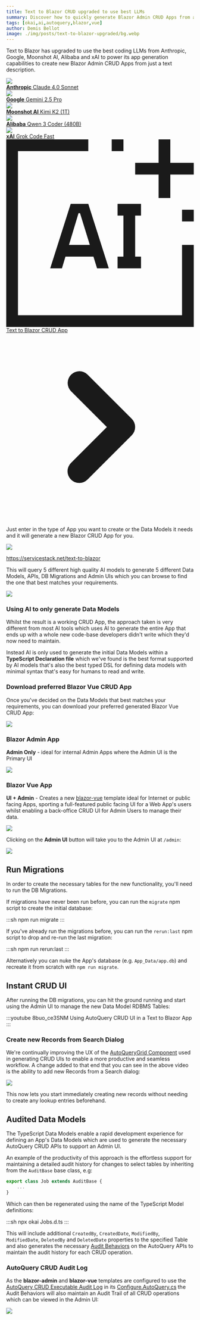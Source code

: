 ```yaml
---
title: Text to Blazor CRUD upgraded to use best LLMs
summary: Discover how to quickly generate Blazor Admin CRUD Apps from a text description using the new okai tool
tags: [okai,ai,autoquery,blazor,vue]
author: Demis Bellot
image: ./img/posts/text-to-blazor-upgraded/bg.webp
---
```


Text to Blazor has upgraded to use the best coding LLMs from Anthropic, Google, Moonshot AI, 
Alibaba and xAI to power its app generation capabilities to create new Blazor Admin CRUD 
Apps from just a text description.

<section class="not-prose">
<div id="text-to-blazor" class="bg-white dark:bg-black pb-8">
  <a href="/text-to-blazor">
  <div class="py-4 mx-auto flex justify-between items-center max-w-screen-lg">
    <div class="mx-auto text-center">
      <img class="mx-auto h-20" src="/img/models/anthropic.svg">
      <div>
        <b class="block">Anthropic</b>
        <span class="text-sm">Claude 4.0 Sonnet</span>
      </div>
    </div>
    <div class="mx-auto text-center">
      <img class="mx-auto h-20" src="/img/models/gemini-pro.svg">
      <div>
        <b class="block">Google</b>
        <span class="text-sm">Gemini 2.5 Pro</span>
      </div>
    </div>
    <div class="mx-auto text-center">
      <img class="mx-auto h-20" src="/img/models/moonshot.svg">
      <div>
        <b class="block">Moonshot AI</b>
        <span class="text-sm">Kimi K2 (1T)</span>
      </div>
    </div>
    <div class="mx-auto text-center">
      <img class="mx-auto h-20 p-2" src="/img/models/qwen.svg">
      <div>
        <b class="block">Alibaba</b>
        <span class="text-sm">Qwen 3 Coder (480B)</span>
      </div>
    </div>
    <div class="mx-auto text-center">
      <img class="mx-auto h-20 p-2" src="/img/models/xai.svg">
      <div>
        <b class="block">xAI</b>
        <span class="text-sm">Grok Code Fast</span>
      </div>
    </div>
  </div>
  </a>
  <div class="my-8 mx-auto w-[340px]">
    <a href="/text-to-blazor"
       class="flex items-center rounded-full bg-white px-6 py-3 text-lg font-semibold text-green-900 shadow-sm ring-2 ring-inset ring-green-300 hover:bg-gray-50">
      <svg xmlns="http://www.w3.org/2000/svg" class="w-6 h-6 mr-4" viewBox="0 0 32 32"><path fill="currentColor" d="M19 22v-2h1v-7h-1v-2h4v2h-1v7h1v2zm-3.5 0h2L14 11h-3L7.503 22h2l.601-2h4.778zm-4.794-4l1.628-5.411l.256-.003L14.264 18zM32 4h-4V0h-2v4h-4v2h4v4h2V6h4zm-2 8h2v2h-2zM18 0h2v2h-2z"/><path fill="currentColor" d="M32 32H0V0h14v2H2v28h28V18h2z"/></svg>
      Text to Blazor CRUD App
      <svg xmlns="http://www.w3.org/2000/svg" class="w-6 h-6 ml-1" viewBox="0 0 24 24"><g fill="none" fill-rule="evenodd"><path d="M24 0v24H0V0zM12.593 23.258l-.011.002l-.071.035l-.02.004l-.014-.004l-.071-.035q-.016-.005-.024.005l-.004.01l-.017.428l.005.02l.01.013l.104.074l.015.004l.012-.004l.104-.074l.012-.016l.004-.017l-.017-.427q-.004-.016-.017-.018m.265-.113l-.013.002l-.185.093l-.01.01l-.003.011l.018.43l.005.012l.008.007l.201.093q.019.005.029-.008l.004-.014l-.034-.614q-.005-.019-.02-.022m-.715.002a.02.02 0 0 0-.027.006l-.006.014l-.034.614q.001.018.017.024l.015-.002l.201-.093l.01-.008l.004-.011l.017-.43l-.003-.012l-.01-.01z"/><path fill="currentColor" d="M16.06 10.94a1.5 1.5 0 0 1 0 2.12l-5.656 5.658a1.5 1.5 0 1 1-2.121-2.122L12.879 12L8.283 7.404a1.5 1.5 0 0 1 2.12-2.122l5.658 5.657Z"/></g></svg>
    </a>
  </div>
</div>
</section>

Just enter in the type of App you want to create or the Data Models it needs and it will generate 
a new Blazor CRUD App for you.

<div class="flex justify-center">
    <lite-youtube class="w-full mx-4 my-4" width="560" height="315" videoid="Bd283EYJKxM" style="background-image: url('https://img.youtube.com/vi/Bd283EYJKxM/maxresdefault.jpg')"></lite-youtube>
</div>

[![](/img/posts/text-to-blazor/text-to-blazor-prompt.webp)](/text-to-blazor)

<div class="pb-4 not-prose flex justify-center">
<a href="https://servicestack.net/text-to-blazor" class="text-3xl text-indigo-600 hover:text-indigo-800">https://servicestack.net/text-to-blazor</a>
</div>

This will query 5 different high quality AI models to generate 5 different Data Models, APIs, DB Migrations 
and Admin UIs which you can browse to find the one that best matches your requirements.

[![](/img/posts/text-to-blazor-upgraded/text-to-blazor-gen.webp)](/text-to-blazor)

### Using AI to only generate Data Models

Whilst the result is a working CRUD App, the approach taken is very different from most AI tools
which uses AI to generate the entire App that ends up with a whole new code-base developers didn't write
which they'd now need to maintain.

Instead AI is only used to generate the initial Data Models within a **TypeScript Declaration file**
which we've found is the best format supported by AI models that's also the best typed DSL for defining
data models with minimal syntax that's easy for humans to read and write.

### Download preferred Blazor Vue CRUD App

Once you've decided on the Data Models that best matches your requirements, you can download your preferred 
generated Blazor Vue CRUD App:

[![](/img/posts/text-to-blazor/text-to-blazor-download.webp)](/text-to-blazor)

### Blazor Admin App

**Admin Only** - ideal for internal Admin Apps where the Admin UI is the Primary UI

![](/img/posts/text-to-blazor/okai-blazor-admin.webp)

### Blazor Vue App

**UI + Admin** - Creates a new [blazor-vue](https://blazor-vue.web-templates.io) template ideal for Internet or public facing Apps, 
sporting a full-featured public facing UI for a Web App's users whilst enabling a back-office CRUD UI 
for Admin Users to manage their data.

![](/img/posts/text-to-blazor/okai-blazor-vue.webp)

Clicking on the **Admin UI** button will take you to the Admin UI at `/admin`:

![](/img/posts/text-to-blazor/okai-blazor-vue-admin.webp)

## Run Migrations

In order to create the necessary tables for the new functionality, you'll need to run the DB Migrations.

If migrations have never been run before, you can run the `migrate` npm script to create the initial database:

:::sh
npm run migrate
:::

If you've already run the migrations before, you can run the `rerun:last` npm script to drop and re-run the last migration:

:::sh
npm run rerun:last
:::

Alternatively you can nuke the App's database (e.g. `App_Data/app.db`) and recreate it from scratch with `npm run migrate`.

## Instant CRUD UI

After running the DB migrations, you can hit the ground running and start using the Admin UI to manage the new
Data Model RDBMS Tables:

:::youtube 8buo_ce3SNM
Using AutoQuery CRUD UI in a Text to Blazor App
:::

### Create new Records from Search Dialog

We're continually improving the UX of the [AutoQueryGrid Component](/vue/autoquerygrid) used in generating CRUD UIs to enable a more productive and seamless workflow. A change added to that end that you can see in the above video is the ability to add new Records from a Search dialog:

![](/img/posts/text-to-blazor/autoquerygrid-new2.webp)

This now lets you start immediately creating new records without needing to create any lookup entries beforehand.

## Audited Data Models

The TypeScript Data Models enable a rapid development experience for defining an App's Data Models which are used
to generate the necessary AutoQuery CRUD APIs to support an Admin UI.

An example of the productivity of this approach is the effortless support for maintaining a detailed audit history for changes to select tables by inheriting from the `AuditBase` base class, e.g:

```ts
export class Job extends AuditBase {
    ...
}
```

Which can then be regenerated using the name of the TypeScript Model definitions:

:::sh
npx okai Jobs.d.ts
:::

This will include additional `CreatedBy`, `CreatedDate`, `ModifiedBy`, `ModifiedDate`, `DeletedBy` and `DeletedDate`
properties to the specified Table and also generates the necessary
[Audit Behaviors](https://docs.servicestack.net/autoquery/crud#apply-generic-crud-behaviors)
on the AutoQuery APIs to maintain the audit history for each CRUD operation.

### AutoQuery CRUD Audit Log

As the **blazor-admin** and **blazor-vue** templates are configured to use the [AutoQuery CRUD Executable Audit Log](https://docs.servicestack.net/autoquery/audit-log)
in its [Configure.AutoQuery.cs](https://github.com/NetCoreTemplates/blazor-admin/blob/main/MyApp/Configure.AutoQuery.cs)
the Audit Behaviors will also maintain an Audit Trail of all CRUD operations which can be viewed in the Admin UI:

![](/img/posts/text-to-blazor/okai-audit-form.webp)
